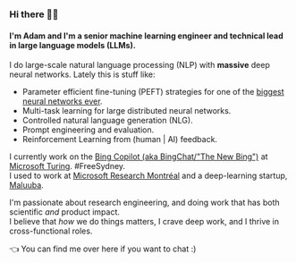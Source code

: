 ### Hi there 👨‍💻 

#### I'm Adam and I'm a senior machine learning engineer and technical lead in large language models (LLMs).

I do large-scale natural language processing (NLP) with **massive** deep neural networks. Lately this is stuff like:
- Parameter efficient fine-tuning (PEFT) strategies for one of the [biggest neural networks ever](https://arxiv.org/abs/2201.11990).
- Multi-task learning for large distributed neural networks.
- Controlled natural language generation (NLG).
- Prompt engineering and evaluation.
- Reinforcement Learning from (human | AI) feedback.

I currently work on the [Bing Copilot (aka BingChat/"The New Bing")](https://www.bing.com/new) at [Microsoft Turing](https://turing.microsoft.com/). \#FreeSydney.
<br/>I used to work at [Microsoft Research Montréal](https://www.microsoft.com/en-us/research/lab/microsoft-research-montreal/) and a deep-learning startup, [Maluuba](https://techcrunch.com/2017/01/13/microsoft-acquires-maluuba-a-startup-focused-on-general-artificial-intelligence/).

I'm passionate about research engineering, and doing work that has both scientific _and_ product impact.
<br/>I believe that _how_ we do things matters, I crave deep work, and I thrive in cross-functional roles.

👈 You can find me over here if you want to chat :)
